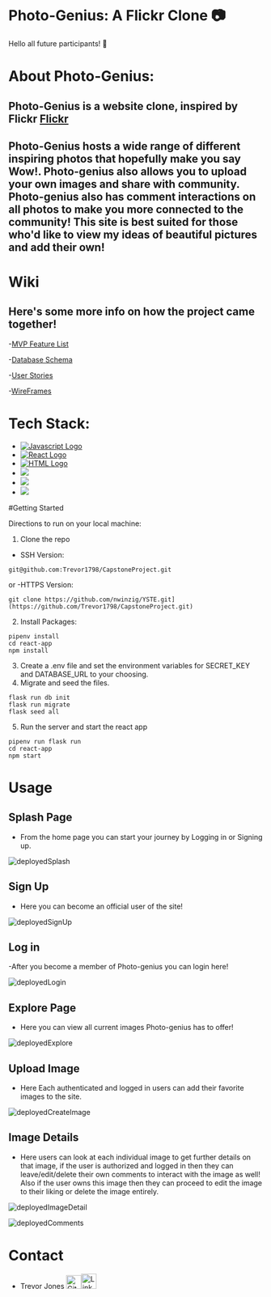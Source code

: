 # Photo-Genius: A Flickr Clone 📷

Hello all future participants! 👋

# About Photo-Genius:

## Photo-Genius is a website clone, inspired by Flickr [Flickr](https://www.flickr.com/)
## Photo-Genius hosts a wide range of different inspiring photos that hopefully make you say Wow!. Photo-genius also allows you to upload your own images and            share with community. Photo-genius also has comment interactions on all photos to make you more connected to the community! This site is best suited for              those who'd like to view my ideas of beautiful pictures and add their own!
# Wiki
## Here's some more info on how the project came together!
-[MVP Feature List](https://github.com/Trevor1798/CapstoneProject/wiki/MVP-Feature-List)

-[Database Schema](https://github.com/Trevor1798/CapstoneProject/wiki/DB-Schema)

-[User Stories](https://github.com/Trevor1798/CapstoneProject/wiki/User-Stories)

-[WireFrames](https://github.com/Trevor1798/CapstoneProject/wiki/Photo-Genius-Wireframe)

# Tech Stack:
 - [<img src='https://img.shields.io/badge/-flask-yellow' alt='Javascript Logo'  target='_blank'/>](https://flask.palletsprojects.com/en/2.2.x/)
 - [<img src='https://img.shields.io/badge/-React-blue' alt='React Logo' target='_blank'/>](https://reactjs.org/)
 - [<img src='https://img.shields.io/badge/-HTML5-orange' alt='HTML Logo' target='_blank'/>](https://html.com/)
 - [<img src='https://img.shields.io/badge/-CSS-blue' target='_blank'/>](https://www.w3.org/Style/CSS/Overview.en.html)
 - [<img src='https://img.shields.io/badge/-postgres-lightgrey' target='_blank'/>](https://www.postgresql.org/)
 - [<img src='https://img.shields.io/badge/-render-purple' target='_blank'/>](https://render.com/)

 #Getting Started
 
 Directions to run on your local machine:
 
 1. Clone the repo
 - SSH Version:
 ``` 
 git@github.com:Trevor1798/CapstoneProject.git
 ```
 or
 -HTTPS Version:
 ```
 git clone https://github.com/nwinzig/YSTE.git](https://github.com/Trevor1798/CapstoneProject.git)
 ```
 2. Install Packages:
 ```
 pipenv install
cd react-app
npm install
 ```
 3. Create a .env file and set the environment variables for SECRET_KEY and DATABASE_URL to your choosing.
 4. Migrate and seed the files.
 ```
 flask run db init
flask run migrate
flask seed all
 ```
 5. Run the server and start the react app
 ```
 pipenv run flask run
cd react-app
npm start
 ```
 
# Usage
## Splash Page

- From the home page you can start your journey by Logging in or Signing up.


![deployedSplash](https://user-images.githubusercontent.com/102115797/204970982-6863bfe2-be7c-44b1-9980-4a9857ecd96c.PNG)


## Sign Up
- Here you can become an official user of the site! 


![deployedSignUp](https://user-images.githubusercontent.com/102115797/204971681-e553b0b0-e2dc-4236-9b19-32d93f81eacb.PNG)


## Log in
-After you become a member of Photo-genius you can login here!


![deployedLogin](https://user-images.githubusercontent.com/102115797/204971732-29d9dd06-8a77-4cf5-8adb-c569b27ee853.PNG)


## Explore Page
- Here you can view all current images Photo-genius has to offer!


![deployedExplore](https://user-images.githubusercontent.com/102115797/204971123-9ee04d27-098f-4434-a7f9-98b3907b077a.PNG)


## Upload Image
- Here Each authenticated and logged in users can add their favorite images to the site.


![deployedCreateImage](https://user-images.githubusercontent.com/102115797/204971267-13010450-0c49-4e24-a446-59855312c08d.PNG)


## Image Details
- Here users can look at each individual image to get further details on that image, if the user is authorized and logged in then they can leave/edit/delete their own comments to interact with the image as well! Also if the user owns this image then they can proceed to edit the image to their liking or delete the image entirely.


![deployedImageDetail](https://user-images.githubusercontent.com/102115797/204971929-023fa6f7-0964-4065-b5f7-a7a439176a8b.PNG)

![deployedComments](https://user-images.githubusercontent.com/102115797/204971946-1b31a8d6-9412-470a-bf74-00f89116b44f.PNG)


# Contact 
- Trevor Jones [<img src='https://github.githubassets.com/images/modules/logos_page/GitHub-Mark.png' target='_blank' alt='Github Logo' width=30px height=27px/>](https://github.com/Trevor1798)[<img src='https://brand.linkedin.com/content/dam/me/business/en-us/amp/brand-site/v2/bg/LI-Bug.svg.original.svg' target='_blank' alt='LinkedIn Logo' width=30px height=30px/>](https://www.linkedin.com/in/trevor-jones-458b75202/)
